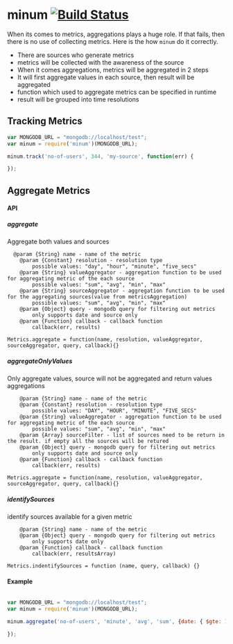 minum [![Build Status](https://travis-ci.org/minum/core.png)](https://travis-ci.org/minum/core)
=============

When its comes to metrics, aggregations plays a huge role. If that fails, then there is no use of collecting metrics. Here is the how `minum` do it correctly.

* There are sources who generate metrics
* metrics will be collected with the awareness of the source
* When it comes aggregations, metrics will be aggregated in 2 steps
* It will first aggregate values in each source, then result will be aggregated 
* function which used to aggregate metrics can be specified in runtime
* result will be grouped into time resolutions

## Tracking Metrics

~~~js
var MONGODB_URL = "mongodb://localhost/test";
var minum = require('minum')(MONGODB_URL);

minum.track('no-of-users', 344, 'my-source', function(err) {

});
~~~

## Aggregate Metrics

#### API

##### aggregate

Aggregate both values and sources

 	  @param {String} name - name of the metric
        @param {Constant} resolution - resolution type
            possible values: "day", "hour", "minute", "five_secs"
        @param {String} valueAggregator - aggregation function to be used for aggregating metric of the each source
            possible values: "sum", "avg", "min", "max"
        @param {String} sourceAggregator - aggregation function to be used for the aggregating sources(value from metricsAggregation)
            possible values: "sum", "avg", "min", "max"
        @param {Object} query - mongodb query for filtering out metrics
            only supports date and source only
        @param {Function} callback - callback function
            callback(err, results)
    
    Metrics.aggregate = function(name, resolution, valueAggregator, sourceAggregator, query, callback){}

##### aggregateOnlyValues

Only aggregate values, source will not be aggregated and return values aggregations 

        @param {String} name - name of the metric
        @param {Constant} resolution - resolution type
            possible values: "DAY", "HOUR", "MINUTE", "FIVE_SECS"
        @param {String} valueAggregator - aggregation function to be used for aggregating metric of the each source
            possible values: "sum", "avg", "min", "max"
        @param {Array} sourceFilter - list of sources need to be return in the result. if empty all the sources will be retured
        @param {Object} query - mongodb query for filtering out metrics
            only supports date and source only
        @param {Function} callback - callback function
            callback(err, results)
    
    Metrics.aggregate = function(name, resolution, valueAggregator, sourceAggregator, query, callback){}

##### identifySources

identify sources available for a given metric

        @param {String} name - name of the metric
        @param {Object} query - mongodb query for filtering out metrics
            only supports date only
        @param {Function} callback - callback function
            callback(err, resultsArray)

    Metrics.indentifySources = function (name, query, callback) {}

#### Example

~~~js
	
var MONGODB_URL = "mongodb://localhost/test";
var minum = require('minum')(MONGODB_URL);

minum.aggregate('no-of-users', 'minute', 'avg', 'sum', {date: { $gte: 1361030882576 }}, function(err, result) {

});
~~~
